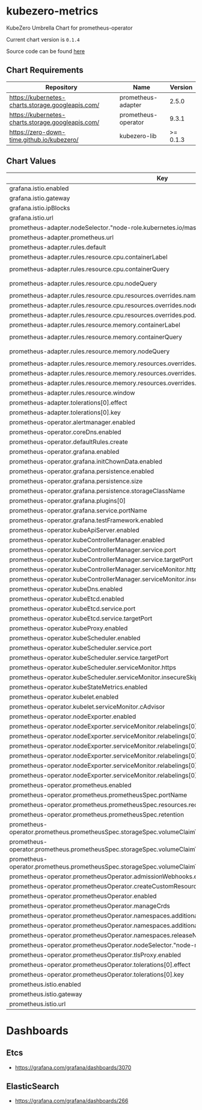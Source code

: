 kubezero-metrics
================
KubeZero Umbrella Chart for prometheus-operator

Current chart version is `0.1.4`

Source code can be found [here](https://kubezero.com)

## Chart Requirements

| Repository | Name | Version |
|------------|------|---------|
| https://kubernetes-charts.storage.googleapis.com/ | prometheus-adapter | 2.5.0 |
| https://kubernetes-charts.storage.googleapis.com/ | prometheus-operator | 9.3.1 |
| https://zero-down-time.github.io/kubezero/ | kubezero-lib | >= 0.1.3 |

## Chart Values

| Key | Type | Default | Description |
|-----|------|---------|-------------|
| grafana.istio.enabled | bool | `false` |  |
| grafana.istio.gateway | string | `"istio-system/ingressgateway"` |  |
| grafana.istio.ipBlocks | list | `[]` |  |
| grafana.istio.url | string | `""` |  |
| prometheus-adapter.nodeSelector."node-role.kubernetes.io/master" | string | `""` |  |
| prometheus-adapter.prometheus.url | string | `"http://metrics-prometheus-operato-prometheus"` |  |
| prometheus-adapter.rules.default | bool | `false` |  |
| prometheus-adapter.rules.resource.cpu.containerLabel | string | `"container"` |  |
| prometheus-adapter.rules.resource.cpu.containerQuery | string | `"sum(irate(container_cpu_usage_seconds_total{<<.LabelMatchers>>,container!=\"POD\",container!=\"\",pod!=\"\"}[5m])) by (<<.GroupBy>>)"` |  |
| prometheus-adapter.rules.resource.cpu.nodeQuery | string | `"sum(1 - irate(node_cpu_seconds_total{mode=\"idle\"}[5m]) * on(namespace, pod) group_left(node) node_namespace_pod:kube_pod_info:{<<.LabelMatchers>>}) by (<<.GroupBy>>)"` |  |
| prometheus-adapter.rules.resource.cpu.resources.overrides.namespace.resource | string | `"namespace"` |  |
| prometheus-adapter.rules.resource.cpu.resources.overrides.node.resource | string | `"node"` |  |
| prometheus-adapter.rules.resource.cpu.resources.overrides.pod.resource | string | `"pod"` |  |
| prometheus-adapter.rules.resource.memory.containerLabel | string | `"container"` |  |
| prometheus-adapter.rules.resource.memory.containerQuery | string | `"sum(container_memory_working_set_bytes{<<.LabelMatchers>>,container!=\"POD\",container!=\"\",pod!=\"\"}) by (<<.GroupBy>>)"` |  |
| prometheus-adapter.rules.resource.memory.nodeQuery | string | `"sum(node_memory_MemTotal_bytes{job=\"node-exporter\",<<.LabelMatchers>>} - node_memory_MemAvailable_bytes{job=\"node-exporter\",<<.LabelMatchers>>}) by (<<.GroupBy>>)"` |  |
| prometheus-adapter.rules.resource.memory.resources.overrides.namespace.resource | string | `"namespace"` |  |
| prometheus-adapter.rules.resource.memory.resources.overrides.node.resource | string | `"node"` |  |
| prometheus-adapter.rules.resource.memory.resources.overrides.pod.resource | string | `"pod"` |  |
| prometheus-adapter.rules.resource.window | string | `"5m"` |  |
| prometheus-adapter.tolerations[0].effect | string | `"NoSchedule"` |  |
| prometheus-adapter.tolerations[0].key | string | `"node-role.kubernetes.io/master"` |  |
| prometheus-operator.alertmanager.enabled | bool | `false` |  |
| prometheus-operator.coreDns.enabled | bool | `true` |  |
| prometheus-operator.defaultRules.create | bool | `true` |  |
| prometheus-operator.grafana.enabled | bool | `true` |  |
| prometheus-operator.grafana.initChownData.enabled | bool | `false` |  |
| prometheus-operator.grafana.persistence.enabled | bool | `true` |  |
| prometheus-operator.grafana.persistence.size | string | `"4Gi"` |  |
| prometheus-operator.grafana.persistence.storageClassName | string | `"ebs-sc-gp2-xfs"` |  |
| prometheus-operator.grafana.plugins[0] | string | `"grafana-piechart-panel"` |  |
| prometheus-operator.grafana.service.portName | string | `"http-grafana"` |  |
| prometheus-operator.grafana.testFramework.enabled | bool | `false` |  |
| prometheus-operator.kubeApiServer.enabled | bool | `true` |  |
| prometheus-operator.kubeControllerManager.enabled | bool | `true` |  |
| prometheus-operator.kubeControllerManager.service.port | int | `10257` |  |
| prometheus-operator.kubeControllerManager.service.targetPort | int | `10257` |  |
| prometheus-operator.kubeControllerManager.serviceMonitor.https | bool | `true` |  |
| prometheus-operator.kubeControllerManager.serviceMonitor.insecureSkipVerify | bool | `true` |  |
| prometheus-operator.kubeDns.enabled | bool | `false` |  |
| prometheus-operator.kubeEtcd.enabled | bool | `true` |  |
| prometheus-operator.kubeEtcd.service.port | int | `2381` |  |
| prometheus-operator.kubeEtcd.service.targetPort | int | `2381` |  |
| prometheus-operator.kubeProxy.enabled | bool | `true` |  |
| prometheus-operator.kubeScheduler.enabled | bool | `true` |  |
| prometheus-operator.kubeScheduler.service.port | int | `10259` |  |
| prometheus-operator.kubeScheduler.service.targetPort | int | `10259` |  |
| prometheus-operator.kubeScheduler.serviceMonitor.https | bool | `true` |  |
| prometheus-operator.kubeScheduler.serviceMonitor.insecureSkipVerify | bool | `true` |  |
| prometheus-operator.kubeStateMetrics.enabled | bool | `true` |  |
| prometheus-operator.kubelet.enabled | bool | `true` |  |
| prometheus-operator.kubelet.serviceMonitor.cAdvisor | bool | `true` |  |
| prometheus-operator.nodeExporter.enabled | bool | `true` |  |
| prometheus-operator.nodeExporter.serviceMonitor.relabelings[0].action | string | `"replace"` |  |
| prometheus-operator.nodeExporter.serviceMonitor.relabelings[0].regex | string | `"^(.*)$"` |  |
| prometheus-operator.nodeExporter.serviceMonitor.relabelings[0].replacement | string | `"$1"` |  |
| prometheus-operator.nodeExporter.serviceMonitor.relabelings[0].separator | string | `";"` |  |
| prometheus-operator.nodeExporter.serviceMonitor.relabelings[0].sourceLabels[0] | string | `"__meta_kubernetes_pod_node_name"` |  |
| prometheus-operator.nodeExporter.serviceMonitor.relabelings[0].targetLabel | string | `"node"` |  |
| prometheus-operator.prometheus.enabled | bool | `true` |  |
| prometheus-operator.prometheus.prometheusSpec.portName | string | `"http-prometheus"` |  |
| prometheus-operator.prometheus.prometheusSpec.resources.requests.memory | string | `"512Mi"` |  |
| prometheus-operator.prometheus.prometheusSpec.retention | string | `"8d"` |  |
| prometheus-operator.prometheus.prometheusSpec.storageSpec.volumeClaimTemplate.spec.accessModes[0] | string | `"ReadWriteOnce"` |  |
| prometheus-operator.prometheus.prometheusSpec.storageSpec.volumeClaimTemplate.spec.resources.requests.storage | string | `"8Gi"` |  |
| prometheus-operator.prometheus.prometheusSpec.storageSpec.volumeClaimTemplate.spec.storageClassName | string | `"ebs-sc-gp2-xfs"` |  |
| prometheus-operator.prometheusOperator.admissionWebhooks.enabled | bool | `false` |  |
| prometheus-operator.prometheusOperator.createCustomResource | bool | `true` |  |
| prometheus-operator.prometheusOperator.enabled | bool | `true` |  |
| prometheus-operator.prometheusOperator.manageCrds | bool | `false` |  |
| prometheus-operator.prometheusOperator.namespaces.additional[0] | string | `"kube-system"` |  |
| prometheus-operator.prometheusOperator.namespaces.additional[1] | string | `"logging"` |  |
| prometheus-operator.prometheusOperator.namespaces.releaseNamespace | bool | `true` |  |
| prometheus-operator.prometheusOperator.nodeSelector."node-role.kubernetes.io/master" | string | `""` |  |
| prometheus-operator.prometheusOperator.tlsProxy.enabled | bool | `false` |  |
| prometheus-operator.prometheusOperator.tolerations[0].effect | string | `"NoSchedule"` |  |
| prometheus-operator.prometheusOperator.tolerations[0].key | string | `"node-role.kubernetes.io/master"` |  |
| prometheus.istio.enabled | bool | `false` |  |
| prometheus.istio.gateway | string | `"istio-system/ingressgateway"` |  |
| prometheus.istio.url | string | `""` |  |


# Dashboards

## Etcs
- https://grafana.com/grafana/dashboards/3070

## ElasticSearch
- https://grafana.com/grafana/dashboards/266

